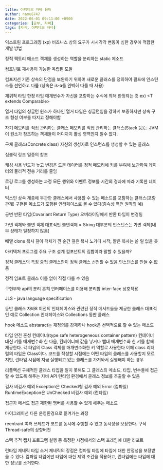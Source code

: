 ```yaml
---
title: 이펙티브 자바 용어
author: namu6747
date: 2022-06-01 09:11:00 +0900
categories: [공부, 자바]
tags: [자바, 이펙티브 자바]
---
```


익스트림 프로그래밍 (xp)
비즈니스 상의 요구가 시시각각 변동이 심한 경우에 적합한 개발 방법

정적 팩토리 메소드
객체를 생성하는 역할을 분리하는 static 메소드

컴포넌트
재사용이 가능한 독립된 모듈

컴포지션
기존 상속의 단점을 보완하기 위하여 새로운 클래스를 정의하여
필드에 인스턴스를 선언하고 다룸
(상속은 is-a를 완벽히 따를 때 사용)

재귀적 타입 한정
타입 매개변수가 자신을 포함하는 수식에 의해 한정되는 것
ex) <T extends Comparable<T>>

열거 타입의 싱글턴
원소가 하나인 열거 타입은 싱글턴임을 강하게 보증하지만
상속 구조 형성 여부를 따지고 정해야함

자기 메모리를 직접 관리하는 클래스
메모리를 직접 관리하는 클래스(Stack 등)는 JVM이
원소가 참조하는 객체들이 어디까지 활성 영역인지 알수 없다.

구체 클래스(Concrete class)
자신의 생성자로 인스턴스를 생성할 수 있는 클래스

심볼릭 링크
일종의 참조

캐싱
사용 빈도가 높고 변경은 드문 데이터를 정적 메모리에 키를 부여해 보관하여
데이터의 물리적 전송 거리를 줄임

로깅
로그를 생성하는 과정
모든 행위와 이벤트 정보를 시간의 경과에 따라 기록한 데이터

믹스인
상속 계층에 무관한 클래스에서 사용할 수 있는 메소드를 포함하는 클래스(포함관계)
구현된 메소드가 포함된 인터페이스로 볼 수 있다(종속성 역전 원칙의 예)

공변 반환 타입(Covariant Return Type)
오버라이딩에서 반환 타입이 변경됨

가변 객체와 불변 객체
대표적인 불변객체 = String
대부분의 인스턴스는 가변 객체(내부 상태가 일정하지 않음)

배열 clone 복사 깊이
객체가 낀 순간 깊은 복사 노가다 시작, 얕은 복사는 쓸 일 없을 듯

아키텍처
프로그램 주요 구조 설계
컴포넌트의 집합이라 말할 수 있을까?

정적 클래스의 특징
중첩 클래스만이 정적 클래스 선언할 수 있음
인스턴스를 만들 수 없음

정적 임포트
클래스 이름 없이 직접 다룰 수 있음

구현부와 api의 분리
흔히 인터페이스를 이용해 분리함
inter-face 상호작용

JLS - java language specification

동반 클래스
자바8 이전의 인터페이스와 관련된 정적 메서드들을 제공한 클래스
대표적인 예로 Collection 인터페이스와 Collections 동반 클래스

hook 메소드
abstaract는 재정의를 강제하나 hook은 선택적으로 할 수 있는 메소드

타입 안전 혼성 컨테이너(type safe heterogeneous container pattern)
컨테이너 대신 키를 매개변수화 한 다음, 
컨테이너에 값을 넣거나 뺄대 매개변수화 한 키를 함께 제공한다.
각 타입의 Class 객체를 매개변수화한 키 역할로 사용한다
이때 class 리터럴의 타입은 Class<T>이다.
코드를 작성할 시점에는 어떤 타입의 클래스를 사용할지 모르지만, 
런타임 시점에 지금 실행되고 있는 클래스를 가져와서 실행해야 하는 경우

리플렉션
구체적인 클래스 타입을 알지 못해도 그 클래스의 
메소드, 타입, 변수들에 접근할 수 있도록 해주는 자바 API
런타임 환경에서 클래스 정보를 추출할 수 있음

검사 비검사 예외
Exception은 Checked형 검사 예외 Error (컴파일)
RuntimeException은 UnChecked 비검사 예외 (런타임)

접근자 메서드 
접근 제한된 멤버를 사용할 수 있게 해주는 메소드

마이그레이션
다른 운영환경으로 옮겨가는 과정

reentrant
여러 쓰레드가 코드를 동시에 수행할 수 있고 동시성을 보장한다.
구식 Thread-safe의 상향버전

스택 추적 캡처
프로그램 실행 중 특정한 시점에서의 스택 프레임에 대한 리포트

런타임 제네릭 타입 소거
제네릭의 장점은 컴파일 타임에 타입에 대한 안정성을 보장받을 수 있다.
컴파일 타임에만 타입에 대한 제약 조건을 적용하고,
런타임에는 타입에 대한 정보를 소거한다.

